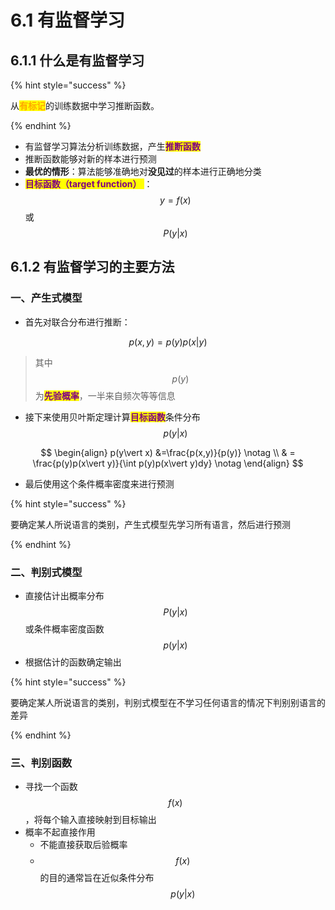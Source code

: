 # 6.1 有监督学习



## 6.1.1 什么是有监督学习

{% hint style="success" %}

从<mark style="color:orange;">**有标记**</mark>的训练数据中学习推断函数。

{% endhint %}

- 有监督学习算法分析训练数据，产生<mark style="color:purple;">**推断函数**</mark>
- 推断函数能够对新的样本进行预测
- **最优的情形**：算法能够准确地对**没见过**的样本进行正确地分类
- <mark style="color:purple;">**目标函数（target function）** </mark>：$$y=f(x)$$ 或 $$P(y\vert x)$$





## 6.1.2 有监督学习的主要方法

### 一、产生式模型

- 首先对联合分布进行推断：

$$
p(x,y) = p(y)p(x\vert y)
$$

> 其中$$p(y)$$为<mark style="color:purple;">**先验概率**</mark>，一半来自频次等等信息



- 接下来使用贝叶斯定理计算<mark style="color:purple;">**目标函数**</mark>条件分布$$p(y\vert x)$$

$$
\begin{align}
p(y\vert x) &=\frac{p(x,y)}{p(y)} \notag
\\
& = \frac{p(y)p(x\vert y)}{\int p(y)p(x\vert y)dy} \notag
\end{align}
$$

- 最后使用这个条件概率密度来进行预测



{% hint style="success" %}

要确定某人所说语言的类别，产生式模型先学习所有语言，然后进行预测

{% endhint %}



### 二、判别式模型

- 直接估计出概率分布$$P(y\vert x)$$或条件概率密度函数$$p(y\vert x)$$
- 根据估计的函数确定输出



{% hint style="success" %}

要确定某人所说语言的类别，判别式模型在不学习任何语言的情况下判别别语言的差异

{% endhint %}





### 三、判别函数

- 寻找一个函数$$f(x)$$，将每个输入直接映射到目标输出
- 概率不起直接作用
  - 不能直接获取后验概率
  - $$f(x)$$的目的通常旨在近似条件分布$$p(y\vert x)$$



